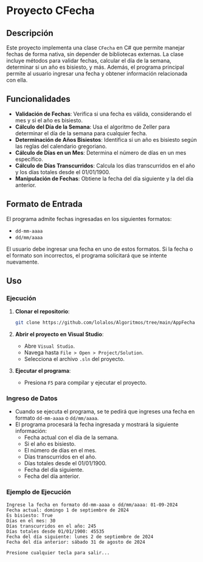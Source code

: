 ﻿# Proyecto CFecha

## Descripción

Este proyecto implementa una clase `CFecha` en C# que permite manejar fechas de forma nativa, sin depender de bibliotecas externas. La clase incluye métodos para validar fechas, calcular el día de la semana, determinar si un año es bisiesto, y más. Además, el programa principal permite al usuario ingresar una fecha y obtener información relacionada con ella.

## Funcionalidades

- **Validación de Fechas**: Verifica si una fecha es válida, considerando el mes y si el año es bisiesto.
- **Cálculo del Día de la Semana**: Usa el algoritmo de Zeller para determinar el día de la semana para cualquier fecha.
- **Determinación de Años Bisiestos**: Identifica si un año es bisiesto según las reglas del calendario gregoriano.
- **Cálculo de Días en un Mes**: Determina el número de días en un mes específico.
- **Cálculo de Días Transcurridos**: Calcula los días transcurridos en el año y los días totales desde el 01/01/1900.
- **Manipulación de Fechas**: Obtiene la fecha del día siguiente y la del día anterior.

## Formato de Entrada

El programa admite fechas ingresadas en los siguientes formatos:

- `dd-mm-aaaa`
- `dd/mm/aaaa`

El usuario debe ingresar una fecha en uno de estos formatos. Si la fecha o el formato son incorrectos, el programa solicitará que se intente nuevamente.

## Uso

### Ejecución

1. **Clonar el repositorio**:

    ```bash
    git clone https://github.com/lolalos/Algoritmos/tree/main/AppFecha
    ```

2. **Abrir el proyecto en Visual Studio**:

    - Abre `Visual Studio`.
    - Navega hasta `File > Open > Project/Solution`.
    - Selecciona el archivo `.sln` del proyecto.

3. **Ejecutar el programa**:

    - Presiona `F5` para compilar y ejecutar el proyecto.

### Ingreso de Datos

- Cuando se ejecuta el programa, se te pedirá que ingreses una fecha en formato `dd-mm-aaaa` o `dd/mm/aaaa`.
- El programa procesará la fecha ingresada y mostrará la siguiente información:
  - Fecha actual con el día de la semana.
  - Si el año es bisiesto.
  - El número de días en el mes.
  - Días transcurridos en el año.
  - Días totales desde el 01/01/1900.
  - Fecha del día siguiente.
  - Fecha del día anterior.

### Ejemplo de Ejecución

```plaintext
Ingrese la fecha en formato dd-mm-aaaa o dd/mm/aaaa: 01-09-2024
Fecha actual: domingo 1 de septiembre de 2024
Es bisiesto: True
Días en el mes: 30
Días transcurridos en el año: 245
Días totales desde 01/01/1900: 45535
Fecha del día siguiente: lunes 2 de septiembre de 2024
Fecha del día anterior: sábado 31 de agosto de 2024

Presione cualquier tecla para salir...
